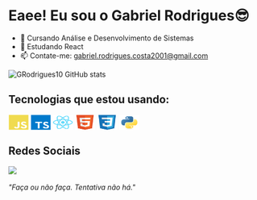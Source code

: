 <h1>Eaee! Eu sou o Gabriel Rodrigues😎</h1>

- 🔭 Cursando Análise e Desenvolvimento de Sistemas
- 🌱 Estudando React
- 📫 Contate-me: gabriel.rodrigues.costa2001@gmail.com <br>

![GRodrigues10 GitHub stats](https://github-readme-stats.vercel.app/api?username=GRodrigues10&show_icons=true&theme=radical)

 <h2>Tecnologias que estou usando:</h2>
   <div style="display: inline_block">
  <img align="center"  height="30" width="40" src="https://raw.githubusercontent.com/devicons/devicon/master/icons/javascript/javascript-plain.svg">
  <img align="center"  height="30" width="40" src="https://raw.githubusercontent.com/devicons/devicon/master/icons/typescript/typescript-plain.svg">
  <img align="center"  height="30" width="40" src="https://raw.githubusercontent.com/devicons/devicon/master/icons/react/react-original.svg">
  <img align="center"  height="30" width="40" src="https://raw.githubusercontent.com/devicons/devicon/master/icons/html5/html5-original.svg">
  <img align="center"  height="30" width="40" src="https://raw.githubusercontent.com/devicons/devicon/master/icons/css3/css3-original.svg">
  <img align="center"  height="30" width="40" src="https://raw.githubusercontent.com/devicons/devicon/master/icons/python/python-original.svg">
</div>


  <h2>Redes Sociais</h2>

  <a href="https://instagram.com/grodriguess10" target="_blank"><img src="https://img.shields.io/badge/-Instagram-%23E4405F?style=for-the-badge&logo=instagram&logoColor=white" target="_blank"></a>

  <i>"Faça ou não faça. Tentativa não há."</i>
  

